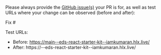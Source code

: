 Please always provide the [GitHub issue(s)](../issues) your PR is for, as well as test URLs where your change can be observed (before and after):

Fix #<gh-issue-id>

Test URLs:
- Before: https://main--eds-react-starter-kit--iamkumaran.hlx.live/
- After: https://<branch>--eds-react-starter-kit--iamkumaran.hlx.live/

